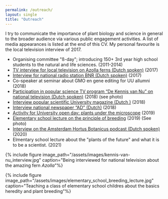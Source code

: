 ```yaml
---
permalink: /outreach/
layout: single
title: "Outreach"
---
```


I try to communicate the importance of plant biology and science in general to the broader audience via various public engagement activities. A list of media appearances is listed at the end of this CV. My personal favourite is the local television interview of 2017.

 - Organising committee "ß-day"; introducing 150+ 3rd year high school students to the natural and life sciences. (2011-2014)
 - [TV interview for local television on Azolla ferns (Dutch spoken)](https://youtu.be/OI4VV4M2-f4?t=195) (2017) 
 - [Interview for national radio station BNR (Dutch spoken)](https://www.bnr.nl/podcast/wetenschap-vandaag/10346708/utrechts-plantje-geniet-wereldwijde-faam) (2017)
 - Co-speaker at seminar about GMO en gene editing for UU allumni (2018)
 - [Participation in popular science TV program “De Kennis van Nu” on national television (Dutch spoken)](https://www.npostart.nl/focus/07-12-2018/VPWON_1296556) (2018) (see photo)
 - [Interview popular scientific University magazine (Dutch )](https://www.npostart.nl/focus/07-12-2018/VPWON_1296556) (2018) 
 - [Interview national newspaper “AD” (Dutch)](https://www.ad.nl/utrecht/kroosachtig-plantje-uit-sloot-naast-galgenwaard-blijkt-ware-eiwitbom~a1eaba6d/) (2018)
 - [Activity for University open day: plants under the microscope](https://www.weekendvandewetenschap.nl/activiteiten/2019/onderzoek-een-super-plant/) (2019)
 - [Elementary school lecture on the principle of breeding](https://museumjeugduniversiteit.nl/collegereeksen/alle-wetenschappers-verzamelen-4/) (2019) (See photo)
 - [Interview on the Amsterdam Hortus Botanicus podcast (Dutch spoken)](https://www.dehortus.nl/podcast/21-het-geheim-van-azolla/) (2020)
 - Elmentary school lecture about the "plants of the future" and what it is to be a scientist. (2021)


{% include figure image_path="/assets/images/kennis-van-nu_interview.jpg" caption="Being interviewed for national television about the amazing fern _Azolla_"%}

{% include figure image_path="/assets/images/elementary_school_breeding_lecture.jpg" caption="Teaching a class of elementary school childres about the basics heredity and plant breeding"%}

